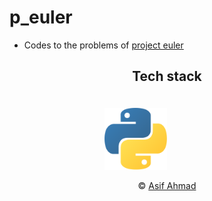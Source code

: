 # p_euler #

* Codes to the problems of [project euler](https://projecteuler.net/)

<h2 align="center">Tech stack</h2>

<div align="center" style="padding-top:20px;">

<img src="https://github.com/apexx77/p_euler/blob/master/python.png" width=100px style="padding-right:100px;">

</div>

<p align="center">&copy; <a href="https://github.com/apexx77">Asif Ahmad</a></p>
